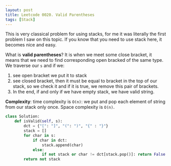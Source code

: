 ```yaml
---
layout: post
title: Leetcode 0020. Valid Parentheses
tags: [Stack]
---
```


This is very classical problem for using stacks, for me it was literally the first problem I saw on this topic. If you know that you need to use stack here, it becomes nice and easy.

What is **valid parentheses**? It is when we meet some close bracket, it means that we need to find corresponding open bracked of the same type. We traverse our `s` and if we:
1. see open bracket we put it to stack
2. see closed bracket, then it must be equal to bracket in the top of our stack, so we check it and if it is true, we remove this pair of brackets.
3. In the end, if and only if we have empty stack, we have valid string.

**Complexity**: time complexity is `O(n)`: we put and pop each element of string from our stack only once. Space complexity is `O(n)`.

```python
class Solution:
    def isValid(self, s):
        dct = {"[": "]", "(": ")", "{" : "}"}
        stack = []
        for char in s:
            if char in dct:
                stack.append(char)
            else:
                if not stack or char != dct[stack.pop()]: return False           
        return not stack
```
